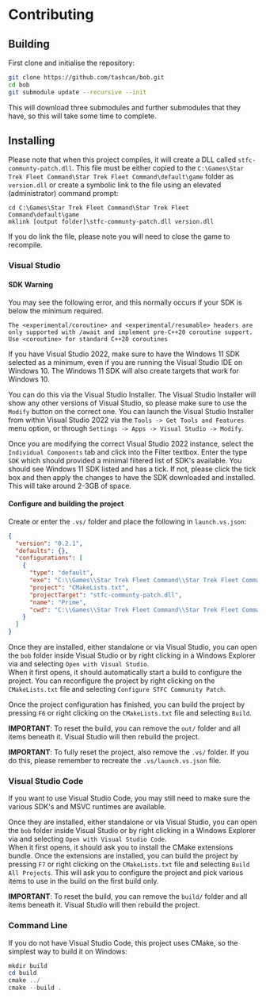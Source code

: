 # Contributing

## Building

First clone and initialise the repository:

```bash
git clone https://github.com/tashcan/bob.git
cd bob
git submodule update --recursive --init
```

This will download three submodules and further submodules that they have, so this will take some time to complete.

## Installing

Please note that when this project compiles, it will create a DLL called `stfc-communty-patch.dll`.  This 
file must be either copied to the `C:\Games\Star Trek Fleet Command\Star Trek Fleet Command\default\game` 
folder as `version.dll` or create a symbolic link to the file using an elevated (administrator) command 
prompt:

```console
cd C:\Games\Star Trek Fleet Command\Star Trek Fleet Command\default\game
mklink [output folder]\stfc-communty-patch.dll version.dll
```

If you do link the file, please note you will need to close the game to recompile.

### Visual Studio

#### SDK Warning

You may see the following error, and this normally occurs if your SDK is below the minimum required.

```
The <experimental/coroutine> and <experimental/resumable> headers are only supported with /await and implement pre-C++20 coroutine support. Use <coroutine> for standard C++20 coroutines
```

If you have Visual Studio 2022, make sure to have the Windows 11 SDK selected as a minimum, even if you 
are running the Visual Studio IDE on Windows 10.  The Windows 11 SDK will also create targets that work 
for Windows 10.

You can do this via the Visual Studio Installer.  The Visual Studio Installer will show any other versions 
of Visual Studio, so please make sure to use the `Modify` button on the correct one.  You can launch the 
Visual Studio Installer from within Visual Studio 2022 via the `Tools -> Get Tools and Features` menu 
option, or through `Settings -> Apps -> Visual Studio -> Modify`.  

Once you are modifying the correct Visual Studio 2022 instance, select the `Individual Components` tab and 
click into the Filter textbox.  Enter the type `SDK` which should provided a minimal filtered list of SDK's 
available.  You should see Windows 11 SDK listed and has a tick.  If not, please click the tick box and then 
apply the changes to have the SDK downloaded and installed.  This will take around 2-3GB of space.

#### Configure and building the project

Create or enter the `.vs/` folder and place the following in `launch.vs.json`:

```json
{
  "version": "0.2.1",
  "defaults": {},
  "configurations": [
    {
      "type": "default",
      "exe": "C:\\Games\\Star Trek Fleet Command\\Star Trek Fleet Command\\default\\game\\prime.exe",
      "project": "CMakeLists.txt",
      "projectTarget": "stfc-communty-patch.dll",
      "name": "Prime",
      "cwd": "C:\\Games\\Star Trek Fleet Command\\Star Trek Fleet Command\\default\\game"
    }
  ]
}
```

Once they are installed, either standalone or via Visual Studio, you can open the `bob` folder inside 
Visual Studio or by right clicking in a Windows Explorer via and selecting `Open with Visual Studio`.  
When it first opens, it should automatically start a build to configure the project.  You can 
reconfigure the project by right clicking on the `CMakeLists.txt` file and selecting 
`Configure STFC Community Patch`.  

Once the project configuration has finished, you can build the project by pressing `F6` or right clicking 
on the `CMakeLists.txt` file and selecting `Build`.  

**IMPORTANT**: To reset the build, you can remove the `out/` folder and all items beneath it.  Visual 
Studio will then rebuild the project.

**IMPORTANT**: To fully reset the project, also remove the `.vs/` folder.  If you do this, please remember 
to recreate the `.vs/launch.vs.json` file.

### Visual Studio Code

If you want to use Visual Studio Code, you may still need to make sure the various SDK's and MSVC runtimes 
are available.

Once they are installed, either standalone or via Visual Studio, you can open the `bob` folder inside 
Visual Studio or by right clicking in a Windows Explorer via and selecting `Open with Visual Studio Code`.  
When it first opens, it should ask you to install the CMake extensions bundle.  Once the extensions are 
installed, you can build the project by pressing `F7` or right clicking on the `CMakeLists.txt` file and
selecting `Build All Projects`.  This will ask you to configure the project and pick various items to use
in the build on the first build only.

**IMPORTANT**: To reset the build, you can remove the `build/` folder and all items beneath it.  Visual 
Studio will then rebuild the project.

### Command Line

If you do not have Visual Studio Code, this project uses CMake, so the simplest way to build it on Windows:

```ps1
mkdir build
cd build
cmake ../
cmake --build .
```
